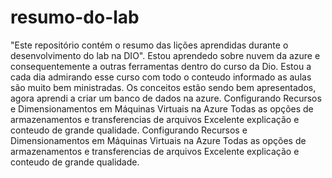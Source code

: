 # resumo-do-lab
"Este repositório contém o resumo das lições aprendidas durante o desenvolvimento do lab na DIO".
Estou aprendedo sobre nuvem da azure e consequentemente a outras ferramentas dentro do curso da Dio.
Estou a cada dia admirando esse curso com todo o conteudo informado as aulas são muito bem ministradas.
Os conceitos estão sendo bem apresentados, agora aprendi a criar um banco de dados na azure.
Configurando Recursos e Dimensionamentos em Máquinas Virtuais na Azure
Todas as opções de armazenamentos e transferencias de arquivos
Excelente explicação e conteudo de grande qualidade.
Configurando Recursos e Dimensionamentos em Máquinas Virtuais na Azure
Todas as opções de armazenamentos e transferencias de arquivos
Excelente explicação e conteudo de grande qualidade.
